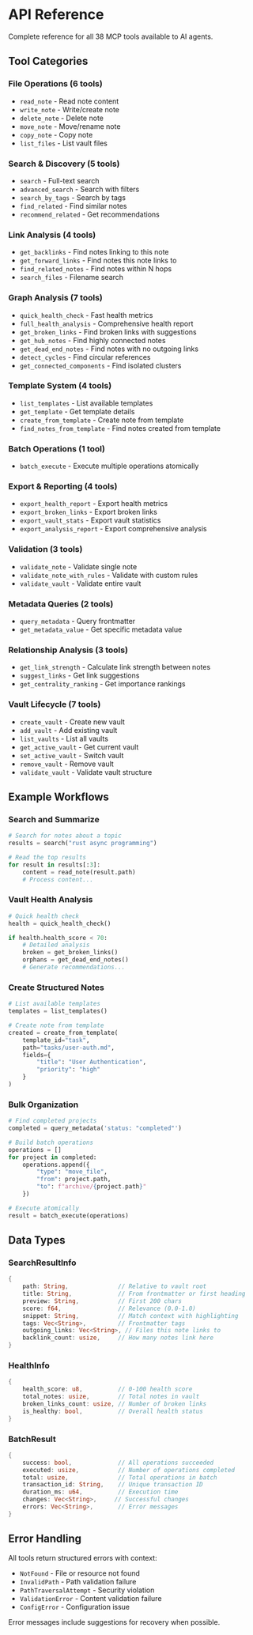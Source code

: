 # API Reference

Complete reference for all 38 MCP tools available to AI agents.

## Tool Categories

### File Operations (6 tools)
- `read_note` - Read note content
- `write_note` - Write/create note
- `delete_note` - Delete note
- `move_note` - Move/rename note
- `copy_note` - Copy note
- `list_files` - List vault files

### Search & Discovery (5 tools)
- `search` - Full-text search
- `advanced_search` - Search with filters
- `search_by_tags` - Search by tags
- `find_related` - Find similar notes
- `recommend_related` - Get recommendations

### Link Analysis (4 tools)
- `get_backlinks` - Find notes linking to this note
- `get_forward_links` - Find notes this note links to
- `find_related_notes` - Find notes within N hops
- `search_files` - Filename search

### Graph Analysis (7 tools)
- `quick_health_check` - Fast health metrics
- `full_health_analysis` - Comprehensive health report
- `get_broken_links` - Find broken links with suggestions
- `get_hub_notes` - Find highly connected notes
- `get_dead_end_notes` - Find notes with no outgoing links
- `detect_cycles` - Find circular references
- `get_connected_components` - Find isolated clusters

### Template System (4 tools)
- `list_templates` - List available templates
- `get_template` - Get template details
- `create_from_template` - Create note from template
- `find_notes_from_template` - Find notes created from template

### Batch Operations (1 tool)
- `batch_execute` - Execute multiple operations atomically

### Export & Reporting (4 tools)
- `export_health_report` - Export health metrics
- `export_broken_links` - Export broken links
- `export_vault_stats` - Export vault statistics
- `export_analysis_report` - Export comprehensive analysis

### Validation (3 tools)
- `validate_note` - Validate single note
- `validate_note_with_rules` - Validate with custom rules
- `validate_vault` - Validate entire vault

### Metadata Queries (2 tools)
- `query_metadata` - Query frontmatter
- `get_metadata_value` - Get specific metadata value

### Relationship Analysis (3 tools)
- `get_link_strength` - Calculate link strength between notes
- `suggest_links` - Get link suggestions
- `get_centrality_ranking` - Get importance rankings

### Vault Lifecycle (7 tools)
- `create_vault` - Create new vault
- `add_vault` - Add existing vault
- `list_vaults` - List all vaults
- `get_active_vault` - Get current vault
- `set_active_vault` - Switch vault
- `remove_vault` - Remove vault
- `validate_vault` - Validate vault structure

## Example Workflows

### Search and Summarize
```python
# Search for notes about a topic
results = search("rust async programming")

# Read the top results
for result in results[:3]:
    content = read_note(result.path)
    # Process content...
```

### Vault Health Analysis
```python
# Quick health check
health = quick_health_check()

if health.health_score < 70:
    # Detailed analysis
    broken = get_broken_links()
    orphans = get_dead_end_notes()
    # Generate recommendations...
```

### Create Structured Notes
```python
# List available templates
templates = list_templates()

# Create note from template
created = create_from_template(
    template_id="task",
    path="tasks/user-auth.md",
    fields={
        "title": "User Authentication",
        "priority": "high"
    }
)
```

### Bulk Organization
```python
# Find completed projects
completed = query_metadata('status: "completed"')

# Build batch operations
operations = []
for project in completed:
    operations.append({
        "type": "move_file",
        "from": project.path,
        "to": f"archive/{project.path}"
    })

# Execute atomically
result = batch_execute(operations)
```

## Data Types

### SearchResultInfo
```rust
{
    path: String,              // Relative to vault root
    title: String,             // From frontmatter or first heading
    preview: String,           // First 200 chars
    score: f64,                // Relevance (0.0-1.0)
    snippet: String,           // Match context with highlighting
    tags: Vec<String>,         // Frontmatter tags
    outgoing_links: Vec<String>, // Files this note links to
    backlink_count: usize,     // How many notes link here
}
```

### HealthInfo
```rust
{
    health_score: u8,          // 0-100 health score
    total_notes: usize,        // Total notes in vault
    broken_links_count: usize, // Number of broken links
    is_healthy: bool,          // Overall health status
}
```

### BatchResult
```rust
{
    success: bool,             // All operations succeeded
    executed: usize,           // Number of operations completed
    total: usize,              // Total operations in batch
    transaction_id: String,    // Unique transaction ID
    duration_ms: u64,          // Execution time
    changes: Vec<String>,     // Successful changes
    errors: Vec<String>,       // Error messages
}
```

## Error Handling

All tools return structured errors with context:

- `NotFound` - File or resource not found
- `InvalidPath` - Path validation failure
- `PathTraversalAttempt` - Security violation
- `ValidationError` - Content validation failure
- `ConfigError` - Configuration issue

Error messages include suggestions for recovery when possible.
